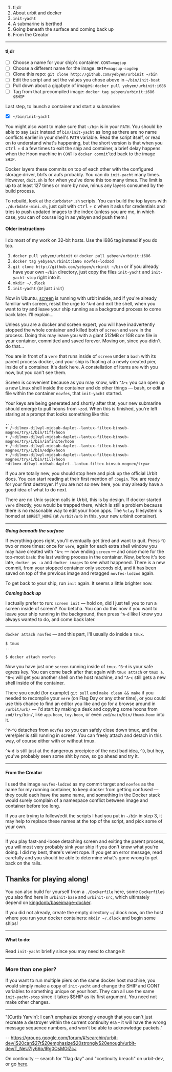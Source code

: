 1. tl;dr
2. About urbit and docker
3. `init-yacht`
4. A submarine is berthed
5. Going beneath the surface and coming back up
6. From the Creator

-----

#### tl;dr

- [ ] Choose a name for your ship's container. `CONT=magsup`
- [ ] Choose a different name for the image. `SHIP=magsup-sogdep`
- [ ] Clone this repo: `git clone http://github.com/yebyen/urbinit ~/bin`
- [ ] Edit the script and set the values you chose above in `~/bin/init-boat`
- [ ] Pull down about a gigabyte of images: `docker pull yebyen/urbinit:i686`
- [ ] Tag from that precompiled image: `docker tag yebyen/urbinit:i686 $SHIP`

Last step, to launch a container and start a submarine:

- [x] `~/bin/init-yacht`

You might also want to make sure that `~/bin` is in your `PATH`.  You should be
able to say `init` instead of `bin/init-yacht` as long as there are no name
conflicts earlier in your shell's `PATH` variable.  Read the script itself, or
read on to understand what's happening, but the short version is that when you
<kbd>ctrl</kbd> + <kbd>d</kbd> a few times to exit the ship and container, a
brief delay happens when the Hoon machine in `CONT` is `docker commit`'ted back
to the image `SHIP`.

Docker layers these commits on top of each other with the configured storage
driver, btrfs or aufs probably.  You can do `init-yacht` many times.  However,
`doit.sh` is for when you've done this too many times.  The limit is up to at
least 127 times or more by now, minus any layers consumed by the build process.

To rebuild, look at the `durbdate*.sh` scripts.  You can build the top layers
with `./durbdate-mini.sh`, just quit with <kbd>ctrl</kbd> + <kbd>c</kbd> when
it asks for credentials and tries to push updated images to the index (unless
you are me, in which case, you can of course log in as yebyen and push them.)

#### Older instructions

I do most of my work on 32-bit hosts.  Use the i686 tag instead if you do too.

1. `docker pull yebyen/urbinit` or `docker pull yebyen/urbinit:i686`
2. `docker tag yebyen/urbinit:i686 novfes-lodzod`
3. `git clone http://github.com/yebyen/urbinit ~/bin` or if you already have
   your own `~/bin` directory, just copy the files `init-yacht` and
  `init-yacht-stop` right into it.
4. `mkdir ~/.dlock`
5. `init-yacht` (or just `init`)

Now in Ubuntu, [screen](https://www.debian-administration.org/articles/34) is
running with urbit inside, and if you're already familiar with screen, resist
the urge to `^A`-`d` and exit the shell, when you want to try and leave your
ship running as a background process to come back later.  I'll explain...

Unless you are a docker and screen expert, you will have inadvertently stopped
the whole container and killed both of `screen` and `vere` in the process.
Doing this may leave you with a giant 512MB or 1GB core file in your container,
committed and saved forever.  Moving on, since you didn't do that...

You are in front of a `vere` that runs inside of `screen` under a `bash` with
its parent process docker, and your ship is floating at a newly created pier,
inside of a container.  It's dark here.  A constellation of items are with you
now, but you can't see them.

Screen is convenient because as you may know, with `^A`-`c` you can open up a
new Linux shell inside the container and do other things &mdash; bash, or edit
a file within the container `novfes`, that `init-yacht` started.

Your keys are being generated and shortly after that, your new submarine should
emerge to pull hoons from `~zod`.  When this is finished, you're left staring
at a prompt that looks something like this:

    ...
    + /~dilmex-dilwyl-midsub-daplet--lantux-filtex-binsub-mognex/try/1/bin/tiff/hoon
    + /~dilmex-dilwyl-midsub-daplet--lantux-filtex-binsub-mognex/try/1/bin/infinite/hoon
    + /~dilmex-dilwyl-midsub-daplet--lantux-filtex-binsub-mognex/try/1/bin/edpk/hoon
    + /~dilmex-dilwyl-midsub-daplet--lantux-filtex-binsub-mognex/try/1/bin/till/hoon
    ~dilmex-dilwyl-midsub-daplet--lantux-filtex-binsub-mognex/try=> 

If you are totally new, you should stop here and pick up the official Urbit
docs.  You can start reading at their first mention of `:begin`.  You are ready
for your first destroyer.  If you are not so new here, you may already have a
good idea of what to do next.

There are no Unix system calls in Urbit, this is by design.  If docker started
`vere` directly, you would be trapped there, which is still a problem because
there is no reasonable way to edit your hoon apps.  The `%clay` filesystem is
homed at `$URBIT_HOME` (at `/urbit/urb` in this, your new urbinit container).

-----

___Going beneath the surface___

If everything goes right, you'll eventually get tired and want to quit.  Press
`^D` two or more times: once for `vere`, again for each extra shell window you
may have created with `^A`-`c` &mdash; now ending `screen` &mdash; and once
more for the top-most `bash`: the last waiting process in the container.  Now,
before it's too late, `docker ps -a` and `docker images` to see what happened.
There is a new commit, from your stopped container only seconds old, and it has
been saved on top of the previous image and retagged `novfes-lodzod` again.

To get back to your ship, run `init` again.  It seems a little brighter now.

___Coming back up___

I actually prefer to run: `screen init` &mdash; hold on, did I just tell you to
run a screen inside of screen?  You betcha.  You can do this now if you want to
leave your ship running in the background, then press `^A`-`d` like I know you
always wanted to do, and come back later.

-----

`docker attach novfes` &mdash; and this part, I'll usually do inside a `tmux`.

    $ tmux
    ...

    $ docker attach novfes

Now you have just one `screen` running inside of `tmux`.  `^B`-`d` is your safe
egress key.  You can come back after that again with `tmux attach` or `tmux a`.
`^B`-`c` will get you another shell on the host machine, and `^A`-`c` still
gets a new shell inside of the container.

There you could (for example) `git pull` and `make clean && make` if you needed
to recompile your `vere` (on Flag Day or any other time), or you could use this
chance to find an editor you like and go for a browse around in `/urbit/urb/`
&mdash; I'd start by making a desk and copying some hoons from `zod/try/bin/`,
like `app.hoon`, `toy.hoon`, or even `zod/main/bin/thumb.hoon` into it.

`^P`-`^Q` detaches from `novfes` so you can safely close down tmux, and the
vere/pier is still running in screen.  You can freely attach and detach in this
way, of course either with or without tmux.

`^A`-`d` is still just at the dangerous precipice of the next bad idea, `^D`,
but hey, you've probably seen some shit by now, so go ahead and try it.

---

#### From the Creator

I used the image `novfes-lodzod` as my commit target and `novfes` as the name
for my running container, to keep docker from getting confused &mdash; they
could each have the same name, and something in the Docker stack would surely
complain of a namespace conflict between image and container before too long.

If you are trying to follow/edit the scripts I had you put in `~/bin` in step
3, it may help to replace these names at the top of the script, and pick some
of your own.

---

If you play fast-and-loose detaching screen and exiting the parent process, you
will most very probably sink your ship if you don't know what you're doing.  I
did my best, there's velvet rope.  If you get an error message, read carefully
and you should be able to determine what's gone wrong to get back on the rails.

## Thanks for playing along!

You can also build for yourself from a `./Dockerfile` here, some `Dockerfile`s
you also find here in `urbinit-base` and `urbinit-src`, which ultimately depend
on [kingdonb/baseimage-docker](http://github.com/kingdonb/baseimage-docker).

If you did not already, create the empty directory ~/.dlock now, on the host
where you run your docker containers: `mkdir ~/.dlock` and begin some ships!

******

#### What to do:

Read `init-yacht` briefly since you may need to change it

******

### More than one pier?

If you want to run multiple piers on the same docker host machine, you would
simply make a copy of `init-yacht` and change the SHIP and CONT variables to
something unique on your host.  They can all use the same `init-yacht-stop`
since it takes $SHIP as its first argument.  You need not make other changes.

******

"[Curtis Yarvin]: I can't emphasize strongly enough that you can't just
recreate a destroyer within the current continuity era - it will have the wrong
message sequence numbers, and won't be able to acknowledge packets."

-- https://groups.google.com/forum/#!searchin/urbit-dev/I$20can$27t$20emphasize$20strongly$20enough/urbit-dev/T_NeU7Iy66o/lRg0OsMOlZcJ

On continuity -- search for "flag day" and "continuity breach" on urbit-dev, or go [here](http://urbit.org/community/articles/continuity/).


